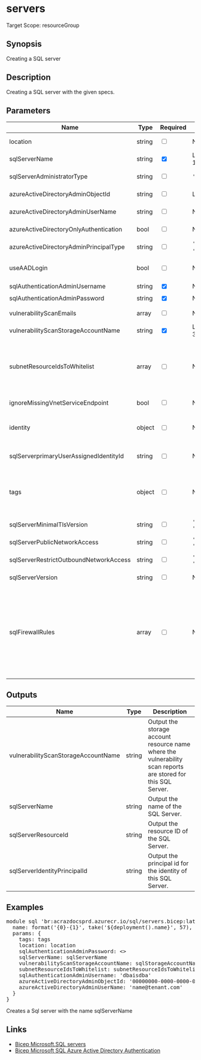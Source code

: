 # servers

Target Scope: resourceGroup

## Synopsis
Creating a SQL server

## Description
Creating a SQL server with the given specs.

## Parameters
| Name | Type | Required | Validation | Default value | Description |
| -- |  -- | -- | -- | -- | -- |
| location | string | <input type="checkbox"> | None | <pre>resourceGroup().location</pre> | Specifies the Azure location where the resource should be created. Defaults to the resourcegroup location. |
| sqlServerName | string | <input type="checkbox" checked> | Length between 1-63 | <pre></pre> | The resourcename of the SQL Server upsert. |
| sqlServerAdministratorType | string | <input type="checkbox"> | `'ActiveDirectory'` | <pre>'ActiveDirectory'</pre> | Type of the server administrator. |
| azureActiveDirectoryAdminObjectId | string | <input type="checkbox"> | Length is 36 | <pre>'00000000-0000-0000-0000-000000000000'</pre> | If you want to enable an AAD administrator for this SQL Server, you need to pass the Azure AD Object ID of the principal in this parameter. |
| azureActiveDirectoryAdminUserName | string | <input type="checkbox"> | None | <pre>''</pre> | Login name of the server administrator when using optionally Azure Active Directory authentication. |
| azureActiveDirectoryOnlyAuthentication | bool | <input type="checkbox"> | None | <pre>false</pre> | If this is enabled, SQL authentication gets disabled and you will only be able to login using Azure AD accounts. |
| azureActiveDirectoryAdminPrincipalType | string | <input type="checkbox"> | `'Application'` or  `'Group'` or  `'User'` | <pre>'User'</pre> | Principal Type of the Azure AD server administrator. |
| useAADLogin | bool | <input type="checkbox"> | None | <pre>false</pre> | Switch if you want to use Azure Active Directory Authentication (next to SQL authentication).<br>When set to true, you need to fill the param azureActiveDirectoryLogin below with all correct values.<br>Explanation is with the single params within this param. |
| sqlAuthenticationAdminUsername | string | <input type="checkbox" checked> | None | <pre></pre> | The username for the administrator using SQL Authentication. Once created it cannot be changed. |
| sqlAuthenticationAdminPassword | string | <input type="checkbox" checked> | None | <pre></pre> | The password for the administrator using SQL Authentication (required for server creation). |
| vulnerabilityScanEmails | array | <input type="checkbox"> | None | <pre>[]</pre> | Provide an array of e-mailaddresses (strings) where the vulnerability reports should be sent to. |
| vulnerabilityScanStorageAccountName | string | <input type="checkbox" checked> | Length between 3-24 | <pre></pre> | The resource name of the storage account to be used for the vulnerabilityscans. This storage account should be pre-existing. |
| subnetResourceIdsToWhitelist | array | <input type="checkbox"> | None | <pre>[]</pre> | Array of strings containing resource id\'s of the subnets you want to whitelist on this SQL Server.<br><br>For example:<br>[<br>&nbsp;&nbsp;&nbsp;'/subscriptions/az.subscription().subscriptionId/resourceGroups/az.resourceGroup().name/providers/Microsoft.Network/virtualNetworks/myfirstvnet/subnets/mysubnetname'<br>&nbsp;&nbsp;&nbsp;'/subscriptions/az.subscription().subscriptionId/resourceGroups/az.resourceGroup().name/providers/Microsoft.Network/virtualNetworks/myfirstvnet/subnets/mysubnetname'<br>] |
| ignoreMissingVnetServiceEndpoint | bool | <input type="checkbox"> | None | <pre>false</pre> | If you want to create the firewall rule before the virtual network has vnet service endpoint enabled towards sql. |
| identity | object | <input type="checkbox"> | None | <pre>{<br>  type: 'SystemAssigned'<br>}</pre> | The identity running this SQL server. This is a managed identity. Defaults to a system assigned managed identity.<br>When one or more user-assigned managed identities are assigned to the server, designate one of those as the primary or default identity for the server.<br>When you use a user-assigned managed identity and are using vulnerabilityscans, make sure the identity has sufficient permissions on the storage account.<br>For object formatting & options, please refer to [the docs](https://learn.microsoft.com/en-us/azure/templates/microsoft.sql/servers?pivots=deployment-language-bicep#resourceidentity). |
| sqlServerprimaryUserAssignedIdentityId | string | <input type="checkbox"> | None | <pre>''</pre> | If you are using a user assigned managed identity, you need to choose which one will be the primary user assigned managed identity.<br>Example<br>'&#36;{subscription().id}/resourcegroups/az.resourceGroup().name/providers/Microsoft.ManagedIdentity/userAssignedIdentities/usermanidexample' |
| tags | object | <input type="checkbox"> | None | <pre>{}</pre> | The tags to apply to this resource. This is an object with key/value pairs.<br>Example:<br>{<br>&nbsp;&nbsp;&nbsp;FirstTag: myvalue<br>&nbsp;&nbsp;&nbsp;SecondTag: another value<br>} |
| sqlServerMinimalTlsVersion | string | <input type="checkbox"> | `'1.0'` or  `'1.1'` or  `'1.2'` | <pre>'1.2'</pre> | Set the minimum TLS version to be permitted on requests to the sqlserver. |
| sqlServerPublicNetworkAccess | string | <input type="checkbox"> | `'Enabled'` or  `'Disabled'` | <pre>'Enabled'</pre> | Whether or not public endpoint access is allowed for this server. Value is optional but if passed in, must be `Enabled` or `Disabled` |
| sqlServerRestrictOutboundNetworkAccess | string | <input type="checkbox"> | `'Enabled'` or  `'Disabled'` | <pre>'Disabled'</pre> | Whether or not to restrict outbound network access for this server. Value is optional but if passed in, must be `Enabled` or `Disabled` |
| sqlServerVersion | string | <input type="checkbox"> | None | <pre>'12.0'</pre> | The version of the sql server. |
| sqlFirewallRules | array | <input type="checkbox"> | None | <pre>[]</pre> | An array of IpAddress with start and end. If you would use 0.0.0.0 as start and end ipaddress you would virtually allow every Azure resource on your sql.<br>Example<br>{<br>&nbsp;&nbsp;&nbsp;&nbsp;&nbsp;name: 'myrulename'<br>&nbsp;&nbsp;&nbsp;&nbsp;&nbsp;start: '12.34.56.78'<br>&nbsp;&nbsp;&nbsp;&nbsp;&nbsp;end: '12.34.56.78'<br>&nbsp;&nbsp;&nbsp;}<br>&nbsp;&nbsp;&nbsp;{<br>&nbsp;&nbsp;&nbsp;&nbsp;&nbsp;name: 'AllowEveryAzureResource'<br>&nbsp;&nbsp;&nbsp;&nbsp;&nbsp;start: '0.0.0.0'<br>&nbsp;&nbsp;&nbsp;&nbsp;&nbsp;end: '0.0.0.0'<br>&nbsp;&nbsp;&nbsp;} |
## Outputs
| Name | Type | Description |
| -- |  -- | -- |
| vulnerabilityScanStorageAccountName | string | Output the storage account resource name where the vulnerability scan reports are stored for this SQL Server. |
| sqlServerName | string | Output the name of the SQL Server. |
| sqlServerResourceId | string | Output the resource ID of the SQL Server. |
| sqlServerIdentityPrincipalId | string | Output the principal id for the identity of this SQL Server. |
## Examples
<pre>
module sql 'br:acrazdocsprd.azurecr.io/sql/servers.bicep:latest' = {
  name: format('{0}-{1}', take('${deployment().name}', 57), 'sqlserver')
  params: {
    tags: tags
    location: location
    sqlAuthenticationAdminPassword: <<password>>
    sqlServerName: sqlServerName
    vulnerabilityScanStorageAccountName: sqlStorageAccountName
    subnetResourceIdsToWhitelist: subnetResourceIdsToWhitelist
    sqlAuthenticationAdminUsername: 'dbaisdba'
    azureActiveDirectoryAdminObjectId: '00000000-0000-0000-0000-00000000000'
    azureActiveDirectoryAdminUserName: 'name@tenant.com'
  }
}
</pre>
<p>Creates a Sql server with the name sqlServerName</p>

## Links
- [Bicep Microsoft.SQL servers](https://learn.microsoft.com/en-us/azure/templates/microsoft.sql/servers?pivots=deployment-language-bicep)<br>
- [Bicep Microsoft SQL Azure Active Directory Authentication](https://learn.microsoft.com/en-us/azure/templates/microsoft.sql/servers?pivots=deployment-language-bicep#serverexternaladministrator)


